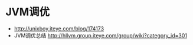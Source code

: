 # JVM调优

- <http://unixboy.iteye.com/blog/174173>
- JVM调优总结 <http://hllvm.group.iteye.com/group/wiki?category_id=301>
